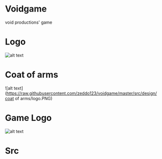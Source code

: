# Voidgame
void productions' game
# Logo
  ![alt text](https://raw.githubusercontent.com/zeddo123/voidgame/master/src/design/logo_void/logo_void_jpeg.jpg)
# Coat of arms
  ![alt text](https://raw.githubusercontent.com/zeddo123/voidgame/master/src/design/coat of arms/logo.PNG)
# Game Logo
  ![alt text](https://raw.githubusercontent.com/zeddo123/voidgame/master/src/design/logo_jeu/logo_jeu_png.png)
# Src
